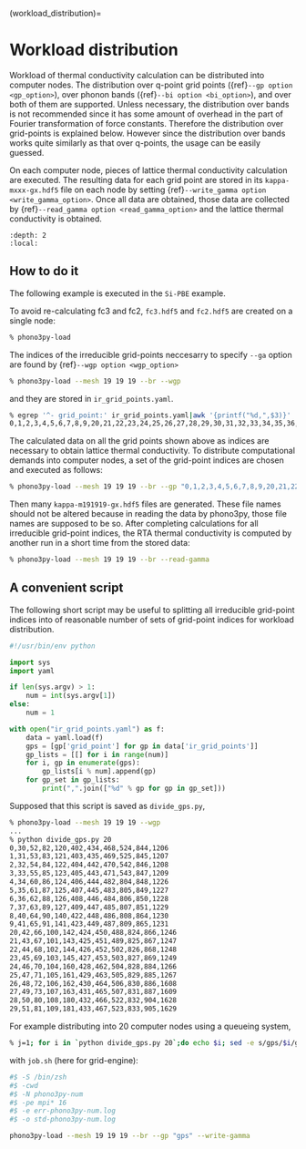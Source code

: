 (workload_distribution)=
# Workload distribution

Workload of thermal conductivity calculation can be distributed into
computer nodes. The distribution over q-point grid points ({ref}`--gp option <gp_option>`), over phonon bands ({ref}`--bi option <bi_option>`), and over both of them are supported. Unless necessary,
the distribution over bands is not recommended since it has some
amount of overhead in the part of Fourier transformation of force
constants. Therefore the distribution over grid-points is explained
below. However since the distribution over bands works quite similarly as
that over q-points, the usage can be easily guessed.

On each computer node, pieces of lattice thermal conductivity
calculation are executed. The resulting data for each grid point are
stored in its `kappa-mxxx-gx.hdf5` file on each node by setting
{ref}`--write_gamma option <write_gamma_option>`. Once all data are
obtained, those data are collected by {ref}`--read_gamma option <read_gamma_option>` and the lattice thermal conductivity is obtained.

```{contents}
:depth: 2
:local:
```

## How to do it

The following example is executed in the `Si-PBE` example.

To avoid re-calculating fc3 and fc2, `fc3.hdf5` and `fc2.hdf5` are
created on a single node:

```bash
% phono3py-load
```

The indices of the irreducible grid-points neccesarry to specify
`--ga` option are found by {ref}`--wgp option <wgp_option>`

```bash
% phono3py-load --mesh 19 19 19 --br --wgp
```

and they are stored in `ir_grid_points.yaml`.

```bash
% egrep '^- grid_point:' ir_grid_points.yaml|awk '{printf("%d,",$3)}'
0,1,2,3,4,5,6,7,8,9,20,21,22,23,24,25,26,27,28,29,30,31,32,33,34,35,36,37,40,41,42,43,44,45,46,47,48,49,50,51,52,53,54,55,60,61,62,63,64,65,66,67,68,69,70,71,72,73,80,81,82,83,84,85,86,87,88,89,90,91,100,101,102,103,104,105,106,107,108,109,120,121,122,123,124,125,126,127,140,141,142,143,144,145,160,161,162,163,180,181,402,403,404,405,406,407,408,409,422,423,424,425,426,427,428,429,430,431,432,433,434,435,442,443,444,445,446,447,448,449,450,451,452,453,462,463,464,465,466,467,468,469,470,471,482,483,484,485,486,487,488,489,502,503,504,505,506,507,522,523,524,525,542,543,804,805,806,807,808,809,824,825,826,827,828,829,830,831,832,833,844,845,846,847,848,849,850,851,864,865,866,867,868,869,884,885,886,887,904,905,1206,1207,1208,1209,1226,1227,1228,1229,1230,1231,1246,1247,1248,1249,1266,1267,1608,1609,1628,1629,
```

The calculated data on all the grid points shown above as indices are
necessary to obtain lattice thermal conductivity. To distribute
computational demands into computer nodes, a set of the grid-point
indices are chosen and executed as follows:

```bash
% phono3py-load --mesh 19 19 19 --br --gp "0,1,2,3,4,5,6,7,8,9,20,21,22,23,24,25" --write-gamma
```

Then many `kappa-m191919-gx.hdf5` files are generated. These file names should
not be altered because in reading the data by phono3py, those file names are
supposed to be so. After completing calculations for all irreducible grid-point
indices, the RTA thermal conductivity is computed by another run in a short time
from the stored data:

```bash
% phono3py-load --mesh 19 19 19 --br --read-gamma
```

## A convenient script

The following short script may be useful to splitting all irreducible
grid-point indices into of reasonable number of sets of grid-point
indices for workload distribution.

```python
#!/usr/bin/env python

import sys
import yaml

if len(sys.argv) > 1:
    num = int(sys.argv[1])
else:
    num = 1

with open("ir_grid_points.yaml") as f:
    data = yaml.load(f)
    gps = [gp['grid_point'] for gp in data['ir_grid_points']]
    gp_lists = [[] for i in range(num)]
    for i, gp in enumerate(gps):
        gp_lists[i % num].append(gp)
    for gp_set in gp_lists:
        print(",".join(["%d" % gp for gp in gp_set]))
```

Supposed that this script is saved as `divide_gps.py`,

```bash
% phono3py-load --mesh 19 19 19 --wgp
...
% python divide_gps.py 20
0,30,52,82,120,402,434,468,524,844,1206
1,31,53,83,121,403,435,469,525,845,1207
2,32,54,84,122,404,442,470,542,846,1208
3,33,55,85,123,405,443,471,543,847,1209
4,34,60,86,124,406,444,482,804,848,1226
5,35,61,87,125,407,445,483,805,849,1227
6,36,62,88,126,408,446,484,806,850,1228
7,37,63,89,127,409,447,485,807,851,1229
8,40,64,90,140,422,448,486,808,864,1230
9,41,65,91,141,423,449,487,809,865,1231
20,42,66,100,142,424,450,488,824,866,1246
21,43,67,101,143,425,451,489,825,867,1247
22,44,68,102,144,426,452,502,826,868,1248
23,45,69,103,145,427,453,503,827,869,1249
24,46,70,104,160,428,462,504,828,884,1266
25,47,71,105,161,429,463,505,829,885,1267
26,48,72,106,162,430,464,506,830,886,1608
27,49,73,107,163,431,465,507,831,887,1609
28,50,80,108,180,432,466,522,832,904,1628
29,51,81,109,181,433,467,523,833,905,1629
```

For example distributing into 20 computer nodes using a queueing
system,

```bash
% j=1; for i in `python divide_gps.py 20`;do echo $i; sed -e s/gps/$i/g -e s/num/$j/g job.sh|qsub; j=$((j+1)); done
```

with `job.sh` (here for grid-engine):

```bash
#$ -S /bin/zsh
#$ -cwd
#$ -N phono3py-num
#$ -pe mpi* 16
#$ -e err-phono3py-num.log
#$ -o std-phono3py-num.log

phono3py-load --mesh 19 19 19 --br --gp "gps" --write-gamma
```
